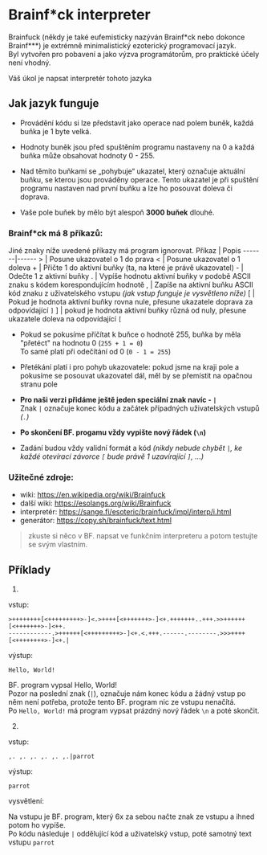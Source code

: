 # Brainf*ck interpreter
Brainfuck (někdy je také eufemisticky nazýván Brainf\*ck nebo dokonce Brainf\*\*\*) je extrémně minimalistický ezoterický programovací jazyk.
\
Byl vytvořen pro pobavení a jako výzva programátorům, pro praktické účely není vhodný. 

Váš úkol je napsat interpretér tohoto jazyka

## Jak jazyk funguje
- Provádění kódu si lze představit jako operace nad polem buněk, každá buňka je 1 byte velká.

- Hodnoty buněk jsou před spuštěním programu nastaveny na 0 a každá buňka může obsahovat hodnoty 0 - 255. 

- Nad těmito buňkami se „pohybuje“ ukazatel, který označuje aktuální buňku, se kterou jsou prováděny operace. Tento ukazatel je při spuštění programu nastaven nad první buňku a lze ho posouvat doleva či doprava.

- Vaše pole buňek by mělo být alespoň **3000 buňek** dlouhé.


### Brainf\*ck má 8 příkazů:
Jiné znaky níže uvedené příkazy má program ignorovat.
Příkaz | Popis
-------|------
\> | Posune ukazovatel o 1 do prava
<  | Posune ukazovatel o 1 doleva
\+ | Přičte 1 do aktivní buňky (ta, na které je právě ukazovatel)
\- | Odečte 1 z aktivní buňky
.  | Vypíše hodnotu aktivní buňky v podobě ASCII znaku s kódem korespondujícím hodnotě
,  | Zapíše na aktivní buňku ASCII kód znaku z uživatelského vstupu *(jak vstup funguje je vysvětleno níže)*
[  | Pokud je hodnota aktivní buňky rovna nule, přesune ukazatele doprava za odpovídající `]`
]  | pokud je hodnota aktivní buňky různá od nuly, přesune ukazatele doleva na odpovídající `[`

- Pokud se pokusíme příčítat k buňce o hodnotě 255, buňka by měla "přetéct" na hodnotu 0 (`255 + 1 = 0`)
\
To samé platí při odečítání od 0 (`0 - 1 = 255`)
- Přetékání platí i pro pohyb ukazovatele: pokud jsme na kraji pole a pokusíme se posouvat ukazovatel dál, měl by se přemístit na opačnou stranu pole

- **Pro naši verzi přidáme ještě jeden speciální znak navíc - `|`**
\
Znak `|` označuje konec kódu a začátek případných uživatelských vstupů *(`.`)*

- **Po skončení BF. progamu vždy vypište nový řádek (`\n`)**

<!-- - Váš program by měl číst standardní vstup až po konec (`EOF`) a veškeré znaky, které nejsou příkazy ignorovat -->

- Zadání budou vždy validní formát a kód *(nikdy nebude chybět `|`, ke každé otevírací závorce `[` bude právě 1 uzavírající `]`, ...)*

### Užitečné zdroje:
- wiki: https://en.wikipedia.org/wiki/Brainfuck
- další wiki: https://esolangs.org/wiki/Brainfuck
- interpretér: https://sange.fi/esoteric/brainfuck/impl/interp/i.html
- generátor: https://copy.sh/brainfuck/text.html
> zkuste si něco v BF. napsat ve funkčním interpreteru a potom testujte se svým vlastním.

## Příklady
1)
vstup:
```
>++++++++[<+++++++++>-]<.>++++[<+++++++>-]<+.+++++++..+++.>>++++++[<+++++++>-]<++.
------------.>++++++[<+++++++++>-]<+.<.+++.------.--------.>>>++++[<++++++++>-]<+.|
```

výstup:
```
Hello, World!
```
BF. program vypsal Hello, World! \
Pozor na poslední znak (`|`), označuje nám konec kódu a žádný vstup po něm není potřeba, protože tento BF. program nic ze vstupu nenačítá.\
Po `Hello, World!` má program vypsat prázdný nový řádek `\n` a poté skončit.


2)
vstup:
```
,. ,. ,. ,. ,. ,.|parrot
```

výstup:
```
parrot
```

vysvětlení:

Na vstupu je BF. program, který 6x za sebou načte znak ze vstupu a ihned potom ho vypíše.\
Po kódu následuje `|` oddělující kód a uživatelský vstup, poté samotný text vstupu `parrot`